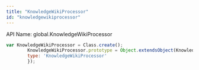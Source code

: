 ```yaml
---
title: "KnowledgeWikiProcessor"
id: "knowledgewikiprocessor"
---
```


API Name: global.KnowledgeWikiProcessor

```js
var KnowledgeWikiProcessor = Class.create();
        KnowledgeWikiProcessor.prototype = Object.extendsObject(KnowledgeWikiProcessorSNC,{
        type: 'KnowledgeWikiProcessor'
        });
```